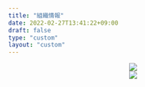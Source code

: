 ```yaml
---
title: "組織情報"
date: 2022-02-27T13:41:22+09:00
draft: false
type: "custom"
layout: "custom"
---
```


<div style="text-align: center;">
    <img src="/img/mezasu.png" class="center"></img>
</div>

<div style="text-align: center;">
    <img src="/img/mezasu2.png" class="center"></img>
</div>